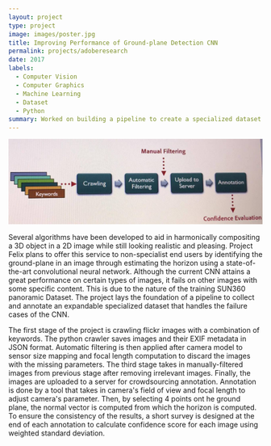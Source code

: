 ```yaml
---
layout: project
type: project
image: images/poster.jpg
title: Improving Performance of Ground-plane Detection CNN
permalink: projects/adoberesearch
date: 2017
labels:
  - Computer Vision
  - Computer Graphics
  - Machine Learning
  - Dataset
  - Python
summary: Worked on building a pipeline to create a specialized dataset for a horizon estimation CNN
---
```


<div class="ui large rounded images">
  <img class="ui image" src="../images/pipeline.jpg">
</div>

Several algorithms have been developed to aid in harmonically compositing a 3D object in a 2D image while still looking realistic and pleasing. Project Felix plans to offer this service to non-specialist end users by identifying the ground-plane in an image through estimating the horizon using a state-of-the-art convolutional neural network. Although the current CNN attains a great performance on certain types of images, it fails on other images with some specific content. This is due to the nature of the training SUN360 panoramic Dataset. The project lays the foundation of a pipeline to collect and annotate an expandable specialized dataset that handles the failure cases of the CNN.

The first stage of the project is crawling flickr images with a combination of keywords. The python crawler saves images and their EXIF metadata in JSON format. Automatic filtering is then applied after camera model to sensor size mapping and focal length computation to discard the images with the missing parameters. The third stage takes in manually-filtered images from previous stage after removing irrelevant images. Finally, the images are uploaded to a server for crowdsourcing annotation. Annotation is done by a tool that takes in camera's field of view and focal length to adjust camera's parameter. Then, by selecting 4 points ont he ground plane, the normal vector is computed from which the horizon is computed. To ensure the consistency of the results, a short survey is designed at the end of each annotation to calculate confidence score for each image using weighted standard deviation.



